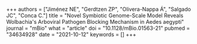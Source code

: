 +++
authors = ["Jiménez NE", "Gerdtzen ZP", "Olivera-Nappa Á", "Salgado JC", "Conca C."]
title = "Novel Symbiotic Genome-Scale Model Reveals Wolbachia's Arboviral Pathogen Blocking Mechanism in Aedes aegypti"
journal = "mBio"
what = "article"
doi = "10.1128/mBio.01563-21"
pubmed = "34634928"
date = "2021-10-12"
keywords = []
+++

